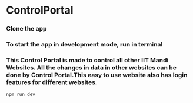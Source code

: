 # ControlPortal

### Clone the app

### To start the app in development mode, run in terminal


### This Control Portal is made to control all other IIT Mandi Websites. All the changes in data in other websites can be done by Control Portal.This easy to use website also has login features for different websites.
```
npm run dev
```